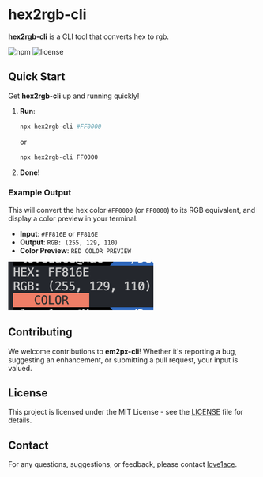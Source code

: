 # hex2rgb-cli

**hex2rgb-cli** is a CLI tool that converts hex to rgb.

![npm](https://img.shields.io/npm/v/hex2rgb-cli)
![license](https://img.shields.io/npm/l/hex2rgb-cli)

## Quick Start

Get **hex2rgb-cli** up and running quickly!

1. **Run**:
    ```bash
    npx hex2rgb-cli #FF0000
    ```
    or
    ```bash
    npx hex2rgb-cli FF0000
    ```
2. **Done!**

### Example Output

This will convert the hex color `#FF0000` (or `FF0000`) to its RGB equivalent, and display a color preview in your terminal.

- **Input**: `#FF816E` or `FF816E`
- **Output**: `RGB: (255, 129, 110)`
- **Color Preview**: `RED COLOR PREVIEW`

![img](img.png)

## Contributing

We welcome contributions to **em2px-cli**! Whether it's reporting a bug, suggesting an enhancement, or submitting a pull request, your input is valued.

## License

This project is licensed under the MIT License - see the [LICENSE](LICENSE) file for details.

## Contact

For any questions, suggestions, or feedback, please contact [love1ace](mailto:lovelacedud@gmail.com).